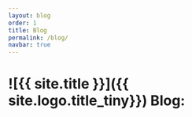 ```yaml
---
layout: blog
order: 1
title: Blog
permalink: /blog/
navbar: true
---
```

# ![{{ site.title }}]({{ site.logo.title_tiny}}) Blog:
